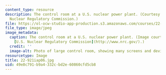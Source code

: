 ```yaml
---
content_type: resource
description: The control room at a U.S. nuclear power plant. (Courtesy of the U.S.
  Nuclear Regulatory Commission.)
file: https://ol-ocw-studio-app-production.s3.amazonaws.com/courses/22-921-nuclear-power-plant-dynamics-and-control-january-iap-2006/49e8c791b9a4332cbd2e60860cfd5cb8_22-921iap06.jpg
file_type: image/jpeg
image_metadata:
  caption: The control room at a U.S. nuclear power plant. (Image courtesy of the
    [U.S. Nuclear Regulatory Commission](http://www.nrc.gov/).)
  credit: ''
  image-alt: Photo of large control room, showing many screens and devices.
resourcetype: Image
title: 22-921iap06.jpg
uid: 49e8c791-b9a4-332c-bd2e-60860cfd5cb8
---
```

